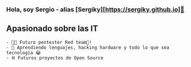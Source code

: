 ### Hola, soy Sergio - alias [Sergiky][https://sergiky.github.io]👋

## Apasionado sobre las IT
    - 👨‍💻 Futuro pentester Red team🔴!
    - 🧠 Aprendiendo lenguajes, hacking hardware y todo lo que sea tecnología 😂
    - 🌐 Futuros proyectos de Open Source

<br>